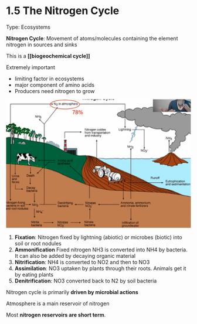 # 1.5 The Nitrogen Cycle

Type: Ecosystems

**Nitrogen Cycle**: Movement of atoms/molecules containing the element nitrogen in sources and sinks

This is a **\[\[biogeochemical cycle\]\]**

Extremely important

* limiting factor in ecosystems
* major component of amino acids
* Producers need nitrogen to grow

![assets/1%205%20The%20Nitrogen%20Cycle%20949bb9375f6844f8bf92700a9dae7e79/Screen\_Shot\_2021-05-15\_at\_4.04.25\_PM.png](../.gitbook/assets/Screen_Shot_2021-05-15_at_4.04.25_PM.png)

1. **Fixation**: Nitrogen fixed by lightning \(abiotic\) or microbes \(biotic\) into soil or root nodules
2. **Ammonification** Fixed nitrogen NH3 is converted into NH4 by bacteria. It can also be added by decaying organic material
3. **Nitrification**: NH4 is converted to NO2 and then to NO3
4. **Assimilation**: NO3 uptaken by plants through their roots. Animals get it by eating plants
5. **Denitrification**: NO3 converted back to N2 by soil bacteria

Nitrogen cycle is primarily **driven by microbial actions**

Atmosphere is a main reservoir of nitrogen

Most **nitrogen reservoirs are short term**.

